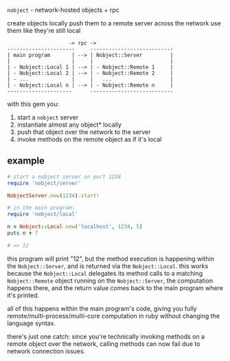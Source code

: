 `nobject` - network-hosted objects + rpc

create objects locally
push them to a remote server across the network
use them like they're still local

```plaintext
                    -> rpc ->
----------------------     ---------------------------
| main program       | --> | Nobject::Server         |
|                    |     |                         |
| - Nobject::Local 1 | --> | - Nobject::Remote 1     |
| - Nobject::Local 2 | --> | - Nobject::Remote 2     |
| - ...              |     |   ...                   |
| - Nobject::Local n | --> | - Nobject::Remote n     |
---------------------      ---------------------------
```

with this gem you:
1. start a `nobject` server
2. instantiate almost any object* locally
3. push that object over the network to the server
4. invoke methods on the remote object as if it's local

## example

```ruby
# start a nobject server on port 1234
require 'nobject/server'

NobjectServer.new(1234).start!
```

```ruby
# in the main program:
require 'nobject/local'

n = Nobject::Local.new('localhost', 1234, 5)
puts n + 7

# => 12
```

this program will print "12", but the method execution is happening within the
`Nobject::Server`, and is returned via the `Nobject::Local`. this works because
the `Nobject::Local` delegates its method calls to a matching `Nobject::Remote`
object running on the `Nobject::Server`, the computation happens there, and the
return value comes back to the main program where it's printed.

all of this happens within the main program's code, giving you fully
remote/multi-process/multi-core computation in ruby without changing the
language syntax.

there's just one catch: since you're technically invoking methods on a remote
object over the network, calling methods can now fail due to network connection
issues.
